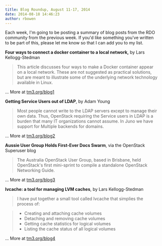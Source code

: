 ```yaml
---
title: Blog Roundup, August 11-17, 2014
date: 2014-08-18 14:46:23
author: rbowen
---
```


Each week, I'm going to be posting a summary of blog posts from the RDO
community from the previous week. If you'd like something you've written
to be part of this, please let me know so that I can add you to my list.


**Four ways to connect a docker container to a local network,** by Lars Kellogg-Stedman

> This article discusses four ways to make a Docker container appear on a local
network. These are not suggested as practical solutions, but are meant to
illustrate some of the underlying network technology available in Linux.

... More at [tm3.org/blog1](http://tm3.org/blog1)


**Getting Service Users out of LDAP**, by Adam Young

> Most people cannot write to the LDAP servers except to manage their own data.
Thus, OpenStack requiring the Service users in LDAP is a burden that many IT
organizations cannot assume. In Juno we have support for Multiple backends
for domains.

... More at [tm3.org/blog2](http://tm3.org/blog2)


**Aussie User Group Holds First-Ever Docs Swarm**, via the OpenStack Superuser blog

> The Australia OpenStack User Group, based in Brisbane, held OpenStack's
first mini-sprint to compile a standalone OpenStack Networking Guide.

... More at [tm3.org/blog3](http://tm3.org/blog3)


**lvcache: a tool for managing LVM caches**, by Lars Kellogg-Stedman

> I have put together a small tool called lvcache that simplies the process of:

> * Creating and attaching cache volumes
> * Detaching and removing cache volumes
> * Getting cache statistics for logical volumes
> * Listing the cache status of all logical volumes

... More at [tm3.org/blog4](http://tm3.org/blog4)

